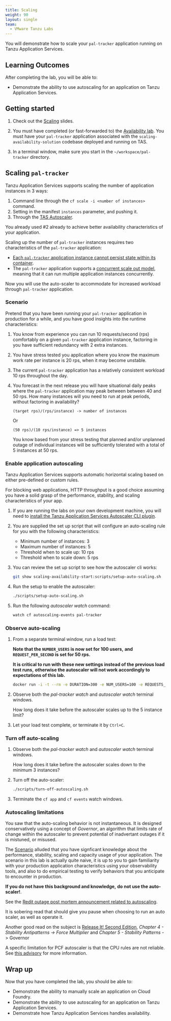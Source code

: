 ```yaml
---
title: Scaling
weight: 90
layout: single
team:
  - VMware Tanzu Labs
---
```


You will demonstrate how to scale your `pal-tracker` application
running on Tanzu Application Services.

## Learning Outcomes

After completing the lab, you will be able to:

-   Demonstrate the ability to use autoscaling for an application on
    Tanzu Application Services.

## Getting started

1.  Check out the
    [Scaling](https://docs.google.com/presentation/d/1CAHQc2DPZHGGoS7cyYkzSchQgDQsd4UKg_olQs6LpUk/present#slide=id.ge9cac6b4b4_0_0)
    slides.

1.  You must have completed (or fast-forwarded to) the
    [Availability lab](../availability/).
    You must have your `pal-tracker` application associated with the
    `scaling-availability-solution` codebase deployed and running on TAS.

1.  In a terminal window,
    make sure you start in the `~/workspace/pal-tracker` directory.

## Scaling `pal-tracker`

Tanzu Application Services supports scaling the number of application instances in 3
ways:

1.  Command line through the `cf scale -i <number of instances>` command.
1.  Setting in the manifest `instances` parameter,
    and pushing it.
1.  Through the
    [TAS Autoscaler](https://docs.pivotal.io/application-service/2-9/appsman-services/autoscaler/about-app-autoscaler.html).

You already used #2 already to achieve better availability
characteristics of your application.

Scaling up the number of `pal-tracker` instances requires two
characteristics of the `pal-tracker` application:

-   [Each `pal-tracker` application instance cannot persist state within its container](https://12factor.net/processes).
-   The `pal-tracker` application supports a
    [concurrent scale out model](https://12factor.net/concurrency),
    meaning that it can run multiple application instances concurrently.

Now you will use the auto-scaler to accommodate for increased workload
through `pal-tracker` application.

### Scenario

Pretend that you have been running your `pal-tracker` application in
production for a while,
and you have good insights into the runtime characteristics:

1.  You know from experience you can run 10 requests/second (rps)
    comfortably on a given `pal-tracker` application instance,
    factoring in you have sufficient redundancy with 2 extra instances.

1.  You have stress tested you application where you know the maximum
    work rate per instance is 20 rps,
    when it may become unstable.

1.  The current `pal-tracker` application has a relatively consistent
    workload 10 rps throughout the day.

1.  You forecast in the next release you will have situational daily
    peaks where the `pal-tracker` application may peak between between
    40 and 50 rps.
    How many instances will you need to run at peak periods,
    without factoring in availability?

    ```nohighlight
    (target rps)/(rps/instance) -> number of instances
    ```

    Or

    ```nohighlight
    (50 rps)/(10 rps/instance) => 5 instances
    ```

    You know based from your stress testing that planned and/or
    unplanned outage of individual instances will be sufficiently
    tolerated with a total of 5 instances at 50 rps.

### Enable application autoscaling

Tanzu Application Services supports automatic horizontal scaling based on either pre-defined or custom rules.

For blocking web applications,
HTTP throughput is a good choice assuming you have a solid grasp of the
performance, stability, and scaling characteristics of your app.

1.  If you are running the labs on your own development machine,
    you will need to
    [install the Tanzu Application Services Autoscaler CLI plugin](https://docs.pivotal.io/application-service/2-9/appsman-services/autoscaler/using-autoscaler-cli.html#install-the-app-autoscaler-cli-plugin).

1.  You are supplied the set up script that will configure an
    auto-scaling rule for you with the following characteristics:

    -   Minimum number of instances:
        3
    -   Maximum number of instances:
        5
    -   Threshold when to scale up:
        10 rps
    -   Threshold when to scale down:
        5 rps

1.  You can review the set up script to see how the autoscaler cli
    works:

    ```bash
    git show scaling-availability-start:scripts/setup-auto-scaling.sh
    ```

1.  Run the setup to enable the autoscaler:

    ```bash
    ./scripts/setup-auto-scaling.sh
    ```

1.  Run the following *autoscaler watch* command:

    ```bash
    watch cf autoscaling-events pal-tracker
    ```

### Observe auto-scaling

1.  From a separate terminal window,
    run a load test:

    **Note that the `NUMBER_USERS` is now set for 100 users,**
    **and `REQUEST_PER_SECOND` is set for 50 rps.**

    **It is critical to run with these new settings instead of the**
    **previous load test runs,**
    **otherwise the autoscaler will not work accordingly to**
    **expectations of this lab.**

    ```bash
    docker run -i -t --rm -e DURATION=300 -e NUM_USERS=100 -e REQUESTS_PER_SECOND=50 -e URL=http://pal-tracker-${UNIQUE_IDENTIFIER}.${DOMAIN} pivotaleducation/loadtest

1.  Observe both the *pal-tracker watch* and *autoscaler watch*
    terminal windows.

    How long does it take before the autoscaler scales up to the
    5 instance limit?

1.  Let your load test complete,
    or terminate it by `Ctrl+C`.

### Turn off auto-scaling

1.  Observe both the *pal-tracker watch* and *autoscaler watch*
    terminal windows.

    How long does it take before the autoscaler scales down to the
    minimum 3 instances?

1.  Turn off the auto-scaler:

    ```bash
    ./scripts/turn-off-autoscaling.sh
    ```

1.  Terminate the `cf app` and `cf events` watch windows.

### Autoscaling limitations

You saw that the auto-scaling behavior is not instantaneous.
It is designed conservatively using a concept of *Governor*,
an algorithm that limits rate of change within the autoscaler to
prevent potential of inadvertant outages if it is mistuned,
or misused.

The [Scenario](#scenario) alluded that you have signficant knowledge
about the performance, stability, scaling and capacity usage of your
application.
The scenario in this lab is actually quite naive,
it is up to you to gain familiarity with your production application
characteristics using your observability tools,
and also to do empirical testing to verify behaviors that you
anticipate to encounter in production.

**If you do not have this background and knowledge,**
**do not use the auto-scaler!**.

See the
[Redit outage post mortem announcement related to autoscaling](https://www.reddit.com/r/announcements/comments/4y0m56/why_reddit_was_down_on_aug_11/).

It is sobering read that should give you pause when choosing to run an
auto scaler, as well as operate it.

Another good read on the subject is
[Release It! Second Edition](https://pragprog.com/titles/mnee2/release-it-second-edition/),
*Chapter 4 - Stability Antipatterns -> Force Multiplier* and
*Chapter 5 - Stability Patterns* -> Governor

A specific limitation for PCF autoscaler is that the CPU rules are not
reliable.
See
[this advisory](https://pvtl.force.com/s/article/PCF-Autoscaler-Advisory-for-Scaling-Apps-Based-on-the-CPU-utilization?language=en_US)
for more information.

## Wrap up

Now that you have completed the lab, you should be able to:

-   Demonstrate the ability to manually scale an application on Cloud
    Foundry.
-   Demonstrate the ability to use autoscaling for an application on
    Tanzu Application Services.
-   Demonstrate how Tanzu Application Services handles availability.
